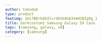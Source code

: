 ```yaml
---
author: tokodab
type: product
featimg: 1Ui7BDrkQE4lsrd6Sk9UA3VmH2BIg9g_1
title: Darkcustom1 Samsung Galaxy S9 Case
tags: [samsung, galaxy, s9]
category: [samsung]
---
```

